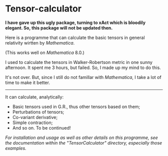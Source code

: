 Tensor-calculator
=================

<b>I have gave up this ugly package, turning to xAct which is bloodily elegant. So, this package will not be updated then.</b>

Here is a programme that can calculate the basic tensors in general relativity wirtten by <i>Mathematica</i>.

(This works well on <i>Mathematica</i> 8.0.)

I used to calculate the tensors in Walker-Robertson metric in one sunny afternoon. It spent me 3 hours, but failed.
So, I made up my mind to do this.

It's not over. But, since I still do not famillar with <i>Mathematica</i>, I take a lot of time to make it better.

<hr>

It can calculate, analytically:

* Basic tensors used in G.R., thus other tensors based on them;
* Perturbations of tensors;
* Co-variant derivative;
* Simple contraction;
* And so on. To be continued!

<i>For installation and usage as well as other details on this programme, see the documentation within the "TensorCalculator" directory, especially those examples.</i>
